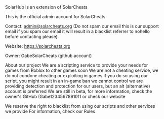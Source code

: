 SolarHub is an extension of SolarCheats


This is the official admin account for SolarCheats


Contact: admin@solarcheats.org (Do not spam our email this is our support email if you spam our email it will result in a blacklist referrer to nohello before contacting please)


Website: https://solarcheats.org


Owner: GabeSolarCheats (github account)



About our project
We are a scripting service to provide your needs for games from Roblox to other games soon
We are not a cheating service, we do not condone cheating or exploiting in games if you do so using our script, you might result in an in-game ban we cannot control we are providing detection and protection for our users, but an alt (alternative) account is preferred
We are still in beta, for more information, check the owner's GitHub (Gabe1234567891011 or check our website


We reserve the right to blacklist from using our scripts and other services we provide
For information, check our Rules
